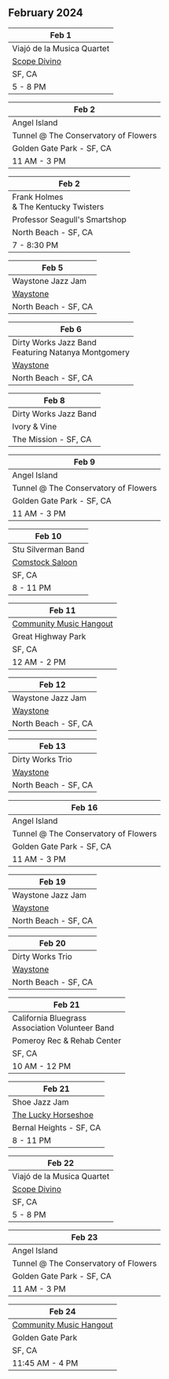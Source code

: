 ## February 2024

| Feb 1
|-
| Viajó de la Musica Quartet
| <a href="https://www.scopodivino.com" target="scopo">Scope Divino</a>
| SF, CA
| 5 - 8 PM

| Feb 2
|-
| Angel Island
| Tunnel @ The Conservatory of Flowers
| Golden Gate Park - SF, CA
| 11 AM - 3 PM

| Feb 2
|-
| Frank Holmes <br/>& The Kentucky Twisters <br/>
| Professor Seagull's Smartshop
| North Beach - SF, CA
| 7 - 8:30 PM

| Feb 5
|-
| Waystone Jazz Jam
| <a href="https://www.waystonesf.com" target="new">Waystone</a>
| North Beach - SF, CA

| Feb 6
|-
| Dirty Works Jazz Band <br/> Featuring Natanya Montgomery
| <a href="https://www.waystonesf.com" target="new">Waystone</a>
| North Beach - SF, CA

| Feb 8
|-
| Dirty Works Jazz Band
| Ivory & Vine
| The Mission - SF, CA

| Feb 9
|-
| Angel Island
| Tunnel @ The Conservatory of Flowers
| Golden Gate Park - SF, CA
| 11 AM - 3 PM

| Feb 10
|-
| Stu Silverman Band
| <a href="https://www.comstocksaloon.com" target="new">Comstock Saloon</a>
| SF, CA
| 8 - 11 PM

| Feb 11
|-
| <a href="https://goldengatejams.com" target="CMH">Community Music Hangout</a>
| Great Highway Park
| SF, CA
| 12 AM - 2 PM

| Feb 12
|-
| Waystone Jazz Jam
| <a href="https://www.waystonesf.com" target="new">Waystone</a>
| North Beach - SF, CA

| Feb 13
|-
| Dirty Works Trio
| <a href="https://www.waystonesf.com" target="new">Waystone</a>
| North Beach - SF, CA

| Feb 16
|-
| Angel Island
| Tunnel @ The Conservatory of Flowers
| Golden Gate Park - SF, CA
| 11 AM - 3 PM

| Feb 19
|-
| Waystone Jazz Jam
| <a href="https://www.waystonesf.com" target="new">Waystone</a>
| North Beach - SF, CA

| Feb 20
|-
| Dirty Works Trio
| <a href="https://www.waystonesf.com" target="new">Waystone</a>
| North Beach - SF, CA

| Feb 21
|-
| California Bluegrass <br/>Association Volunteer Band
| Pomeroy Rec & Rehab Center
| SF, CA
| 10 AM - 12 PM

| Feb 21
|-
| Shoe Jazz Jam
| <a href="https://www.theluckyhorseshoebar.com/" target="Shoe">The Lucky Horseshoe</a>
| Bernal Heights - SF, CA
| 8 - 11 PM

| Feb 22
|-
| Viajó de la Musica Quartet
|  <a href="https://www.scopodivino.com" target="Scopo">Scope Divino</a>
| SF, CA
| 5 - 8 PM

| Feb 23
|-
| Angel Island
| Tunnel @ The Conservatory of Flowers
| Golden Gate Park - SF, CA
| 11 AM - 3 PM

| Feb 24
|-
| <a href="https://goldengatejams.com" target="CMH">Community Music Hangout</a>
| Golden Gate Park
| SF, CA
| 11:45 AM - 4 PM
